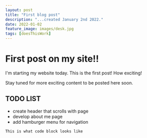 ```yaml
---
layout: post
title: "First blog post"
description: "...created January 2nd 2022."
date: 2022-01-02
feature_image: images/desk.jpg 
tags: [doesThisWork]
---
```

# First post on my site!!
I'm starting my website today. This is the first post! How exciting!

Stay tuned for more exciting content to be posted here soon.

## TODO LIST
- create header that scrolls with page
- develop about me page
- add hamburger menu for navigation

```This is what code block looks like```
